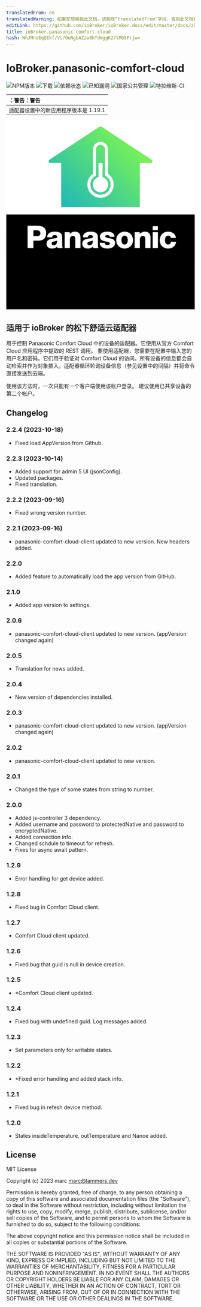 ```yaml
---
translatedFrom: en
translatedWarning: 如果您想编辑此文档，请删除“translatedFrom”字段，否则此文档将再次自动翻译
editLink: https://github.com/ioBroker/ioBroker.docs/edit/master/docs/zh-cn/adapterref/iobroker.panasonic-comfort-cloud/README.md
title: ioBroker.panasonic-comfort-cloud
hash: WhJMnUEqQIkf/Vs/OuNgbAZzw8hTdmggK27lMGSFrjw=
---
```

# IoBroker.panasonic-comfort-cloud

![NPM版本](http://img.shields.io/npm/v/iobroker.panasonic-comfort-cloud.svg)
![下载](https://img.shields.io/npm/dm/iobroker.panasonic-comfort-cloud.svg)
![依赖状态](https://img.shields.io/david/marc2016/iobroker.panasonic-comfort-cloud.svg)
![已知漏洞](https://snyk.io/test/github/marc2016/ioBroker.panasonic-comfort-cloud/badge.svg)
![国家公共管理](https://nodei.co/npm/iobroker.panasonic-comfort-cloud.png?downloads=true)
![特拉维斯-CI](http://img.shields.io/travis/marc2016/ioBroker.panasonic-comfort-cloud/master.svg)

| ：警告：警告|
|:---------------------------|
|适配器设置中的新应用程序版本是 1.19.1 |

![标识](../../../en/adapterref/iobroker.panasonic-comfort-cloud/admin/panasonic-comfort-cloud.png)

## 适用于 ioBroker 的松下舒适云适配器
用于控制 Panasonic Comfort Cloud 中的设备的适配器。它使用从官方 Comfort Cloud 应用程序中提取的 REST 调用。
要使用适配器，您需要在配置中输入您的用户名和密码。它们用于验证对 Comfort Cloud 的访问。所有设备的信息都会自动检索并作为对象插入。适配器循环轮询设备信息（参见设置中的间隔）并将命令直接发送到云端。

使用该方法时，一次只能有一个客户端使用该帐户登录。
建议使用已共享设备的第二个帐户。

## Changelog
### 2.2.4 (2023-10-18)

* Fixed load AppVersion from Github.

### 2.2.3 (2023-10-14)

* Added support for admin 5 UI (jsonConfig).
* Updated packages.
* Fixed translation.

### 2.2.2 (2023-09-16)

* Fixed wrong version number.

### 2.2.1 (2023-09-16)

* panasonic-comfort-cloud-client updated to new version. New headers added.

### 2.2.0

* Added feature to automatically load the app version from GitHub.

### 2.1.0

* Added app version to settings.

### 2.0.6

* panasonic-comfort-cloud-client updated to new version. (appVersion changed again)

### 2.0.5

* Translation for news added.

### 2.0.4

* New version of dependencies installed.

### 2.0.3

* panasonic-comfort-cloud-client updated to new version. (appVersion changed again)

### 2.0.2

* panasonic-comfort-cloud-client updated to new version.

### 2.0.1

* Changed the type of some states from string to number.

### 2.0.0

* Added js-controller 3 dependency.
* Added username and password to protectedNative and password to encryptedNative.
* Added connection info.
* Changed schdule to timeout for refresh.
* Fixes for async await pattern.

### 1.2.9

* Error handling for get device added.

### 1.2.8

* Fixed bug in Comfort Cloud client.

### 1.2.7

* Comfort Cloud client updated.

### 1.2.6

* Fixed bug that guid is null in device creation.

### 1.2.5

* *Comfort Cloud client updated.

### 1.2.4

* Fixed bug with undefined guid. Log messages added.

### 1.2.3

* Set parameters only for writable states.

### 1.2.2

* *Fixed error handling and added stack info.

### 1.2.1

* Fixed bug in refesh device method.

### 1.2.0

* States insideTemperature, outTemperature and Nanoe added.

## License

MIT License

Copyright (c) 2023 marc <marc@lammers.dev>

Permission is hereby granted, free of charge, to any person obtaining a copy
of this software and associated documentation files (the "Software"), to deal
in the Software without restriction, including without limitation the rights
to use, copy, modify, merge, publish, distribute, sublicense, and/or sell
copies of the Software, and to permit persons to whom the Software is
furnished to do so, subject to the following conditions:

The above copyright notice and this permission notice shall be included in all
copies or substantial portions of the Software.

THE SOFTWARE IS PROVIDED "AS IS", WITHOUT WARRANTY OF ANY KIND, EXPRESS OR
IMPLIED, INCLUDING BUT NOT LIMITED TO THE WARRANTIES OF MERCHANTABILITY,
FITNESS FOR A PARTICULAR PURPOSE AND NONINFRINGEMENT. IN NO EVENT SHALL THE
AUTHORS OR COPYRIGHT HOLDERS BE LIABLE FOR ANY CLAIM, DAMAGES OR OTHER
LIABILITY, WHETHER IN AN ACTION OF CONTRACT, TORT OR OTHERWISE, ARISING FROM,
OUT OF OR IN CONNECTION WITH THE SOFTWARE OR THE USE OR OTHER DEALINGS IN THE
SOFTWARE.